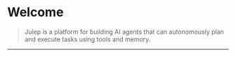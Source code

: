 # Welcome

> Julep is a platform for building AI agents that can autonomously plan and execute tasks using tools and memory.

***
